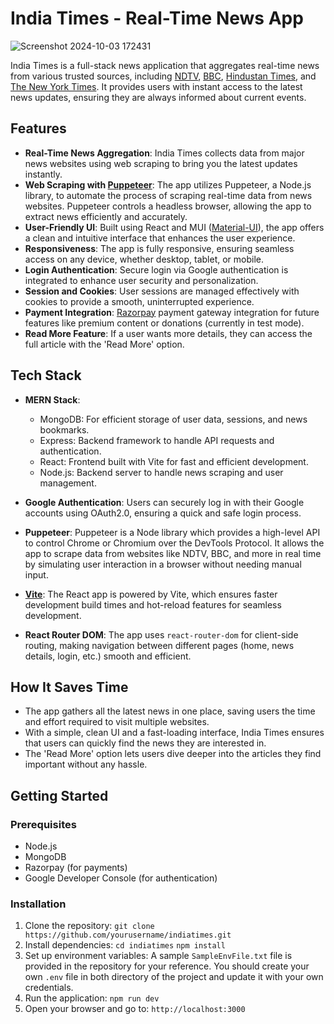 # India Times - Real-Time News App

![Screenshot 2024-10-03 172431](https://github.com/user-attachments/assets/9af80e0f-4a6d-43a5-bb10-eca3df0d7ab5)

India Times is a full-stack news application that aggregates real-time news from various trusted sources, including [NDTV](https://www.ndtv.com/), [BBC](https://www.bbc.com/), [Hindustan Times](https://www.hindustantimes.com/), and [The New York Times](https://www.nytimes.com/international/). It provides users with instant access to the latest news updates, ensuring they are always informed about current events.

## Features

- **Real-Time News Aggregation**: India Times collects data from major news websites using web scraping to bring you the latest updates instantly.
- **Web Scraping with [Puppeteer](https://pptr.dev/)**: The app utilizes Puppeteer, a Node.js library, to automate the process of scraping real-time data from news websites. Puppeteer controls a headless browser, allowing the app to extract news efficiently and accurately.
- **User-Friendly UI**: Built using React and MUI ([Material-UI](https://mui.com/)), the app offers a clean and intuitive interface that enhances the user experience.
- **Responsiveness**: The app is fully responsive, ensuring seamless access on any device, whether desktop, tablet, or mobile.
- **Login Authentication**: Secure login via Google authentication is integrated to enhance user security and personalization.
- **Session and Cookies**: User sessions are managed effectively with cookies to provide a smooth, uninterrupted experience.
- **Payment Integration**: [Razorpay](https://razorpay.com/) payment gateway integration for future features like premium content or donations (currently in test mode).
- **Read More Feature**: If a user wants more details, they can access the full article with the 'Read More' option.

## Tech Stack

- **MERN Stack**: 
  - MongoDB: For efficient storage of user data, sessions, and news bookmarks.
  - Express: Backend framework to handle API requests and authentication.
  - React: Frontend built with Vite for fast and efficient development.
  - Node.js: Backend server to handle news scraping and user management.

- **Google Authentication**: Users can securely log in with their Google accounts using OAuth2.0, ensuring a quick and safe login process.
  
- **Puppeteer**: Puppeteer is a Node library which provides a high-level API to control Chrome or Chromium over the DevTools Protocol. It allows the app to scrape data from websites like NDTV, BBC, and more in real time by simulating user interaction in a browser without needing manual input.

- **[Vite](https://vite.dev/guide/)**: The React app is powered by Vite, which ensures faster development build times and hot-reload features for seamless development.

- **React Router DOM**: The app uses `react-router-dom` for client-side routing, making navigation between different pages (home, news details, login, etc.) smooth and efficient.

## How It Saves Time

- The app gathers all the latest news in one place, saving users the time and effort required to visit multiple websites.
- With a simple, clean UI and a fast-loading interface, India Times ensures that users can quickly find the news they are interested in.
- The 'Read More' option lets users dive deeper into the articles they find important without any hassle.

## Getting Started

### Prerequisites

- Node.js
- MongoDB
- Razorpay (for payments)
- Google Developer Console (for authentication)

  
### Installation

1. Clone the repository:
   `git clone https://github.com/yourusername/indiatimes.git`
2. Install dependencies:
   `cd indiatimes`
   `npm install`
3. Set up environment variables:
   A sample `SampleEnvFile.txt` file is provided in the repository for your reference. You should create your own `.env` file in both directory of the project and update it with your own credentials.
4. Run the application:
   `npm run dev`
5. Open your browser and go to:
   `http://localhost:3000`
